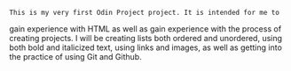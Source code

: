 	This is my very first Odin Project project. It is intended for me to 
gain experience with HTML as well as gain experience with the process of
creating projects.
	I will be creating lists both ordered and unordered, using both bold
and italicized text, using links and images, as well as getting into the
practice of using Git and Github.